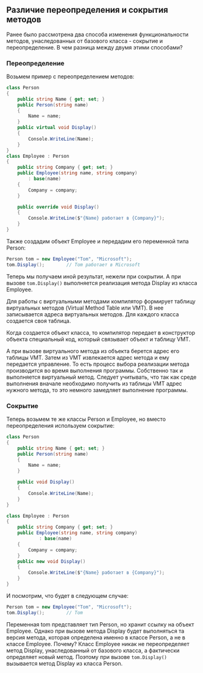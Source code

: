 ## Различие переопределения и сокрытия методов

Ранее было рассмотрена два способа изменения функциональности методов, унаследованных от базового класса - сокрытие и переопределение. В чем разница между двумя этими способами?

### Переопределение

Возьмем пример с переопределением методов:

```cs
class Person
{
    public string Name { get; set; }
    public Person(string name)
    {
        Name = name;
    }
    public virtual void Display()
    {
        Console.WriteLine(Name);
    }
}
class Employee : Person
{
    public string Company { get; set; }
    public Employee(string name, string company)
        : base(name)
    {
        Company = company;
    }

    public override void Display()
    {
        Console.WriteLine($"{Name} работает в {Company}");
    }
}
```

Также создадим объект Employee и передадим его переменной типа Person:

```cs
Person tom = new Employee("Tom", "Microsoft");
tom.Display();        // Tom работает в Microsoft
```

Теперь мы получаем иной результат, нежели при сокрытии. А при вызове `tom.Display()` выполняется реализация метода Display из класса Employee.

Для работы с виртуальными методами компилятор формирует таблицу виртуальных методов (Virtual Method Table или VMT). В нее записывается адреса виртуальных методов. Для каждого класса создается своя таблица.

Когда создается объект класса, то компилятор передает в конструктор объекта специальный код, который связывает объект и таблицу VMT.

А при вызове виртуального метода из объекта берется адрес его таблицы VMT. Затем из VMT извлекается адрес метода и ему передается управление. То есть процесс выбора реализации метода производится 
во время выполнения программы. Собственно так и выполняется виртуальный метод. Следует учитывать, что так как среде выполнения вначале необходимо получить из таблицы VMT адрес нужного метода, то это немного замедляет выполнение программы.

### Сокрытие

Теперь возьмем те же классы Person и Employee, но вместо переопределения используем сокрытие:

```cs
class Person
{
    public string Name { get; set; }
    public Person(string name)
    {
        Name = name;
    }

    public void Display()
    {
        Console.WriteLine(Name);
    }
}

class Employee : Person
{
    public string Company { get; set; }
    public Employee(string name, string company)
            : base(name)
    {
        Company = company;
    }
    public new void Display()
    {
        Console.WriteLine($"{Name} работает в {Company}");
    }
}
```

И посмотрим, что будет в следующем случае:

```cs
Person tom = new Employee("Tom", "Microsoft");
tom.Display();        // Tom
```

Переменная tom представляет тип Person, но хранит ссылку на объект Employee. Однако при вызове метода Display будет выполняться та версия метода, 
которая определена именно в классе Person, а не в классе Employee. Почему? Класс Employee никак не переопределяет метод Display, унаследованный от базового класса, а фактически определяет новый метод. 
Поэтому при вызове `tom.Display()` вызывается метод Display из класса Person.

